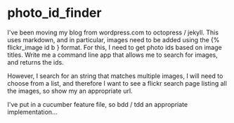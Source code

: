 photo_id_finder
===============

I've been moving my blog from wordpress.com to octopress / jekyll. This uses markdown, and in particular, images need to be added using the {% flickr_image id b } format. For this, I need to get photo ids based on image titles. Write me a command line app that allows me to search for images, and returns the ids.

However, I search for an string that matches multiple images, I will need to choose from a list, and therefore I want to see a flickr search page listing all the images, so show my an appropriate url.

I've put in a cucumber feature file, so bdd / tdd an appropriate implementation...